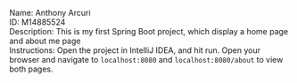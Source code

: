Name: Anthony Arcuri
<br>ID: M14885524
<br>Description: This is my first Spring Boot project, which display a home page and about me page
<br>Instructions: Open the project in IntelliJ IDEA, and hit run. Open your browser and navigate to `localhost:8080` and `localhost:8080/about` to view both pages.